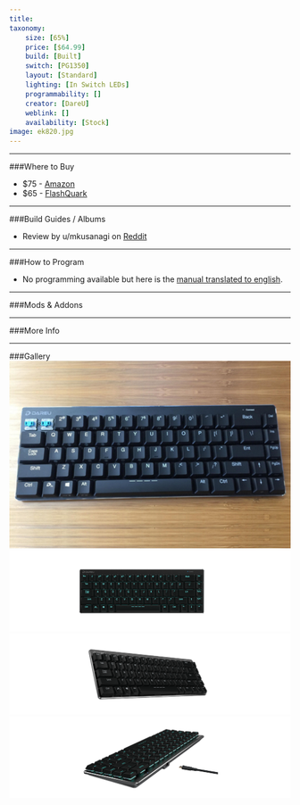```yaml
---
title: 
taxonomy:
    size: [65%]
    price: [$64.99]
    build: [Built]
    switch: [PG1350]
    layout: [Standard]
    lighting: [In Switch LEDs]
    programmability: []
    creator: [DareU]
    weblink: []
    availability: [Stock]
image: ek820.jpg
---
```


<a name="buy"></a>

---

###Where to Buy
- $75 - [Amazon](https://www.amazon.com/DareU-Bluetooth-Mechanical-Low-profile-Backlighting/dp/B078C64JQM)
- $65 - [FlashQuark](https://flashquark.com/product/dareu-ek820-bluetooth-68-key-mechanical-keyboard-wkailh-low-profile-switches/)

<a name="albums"></a>

---

###Build Guides / Albums
- Review by u/mkusanagi on [Reddit](https://www.reddit.com/r/MechanicalKeyboards/comments/7nhpyx/dareu_ek820_bluetooth_68key_mechanical_keyboard/)


<a name="program"></a>

---

###How to Program
- No programming available but here is the [manual translated to english](DareU-EK820-Manual.pdf).

<a name="mods"></a>

---

###Mods &amp; Addons


<a name="misc"></a>

---

###More Info


<a name="gallery"></a>

---

###Gallery  
![](ek820.jpg)
![](DareU-EK820.png)
![](DareU-EK820-Profile.png)
![](DareU-EK820-USB.png)

